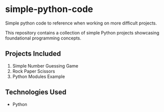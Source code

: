 # simple-python-code
Simple python code to reference when working on more difficult projects.

This repository contains a collection of simple Python projects showcasing foundational programming concepts. 

## Projects Included
1. Simple Number Guessing Game
2. Rock Paper Scissors
3. Python Modules Example

## Technologies Used
- Python
